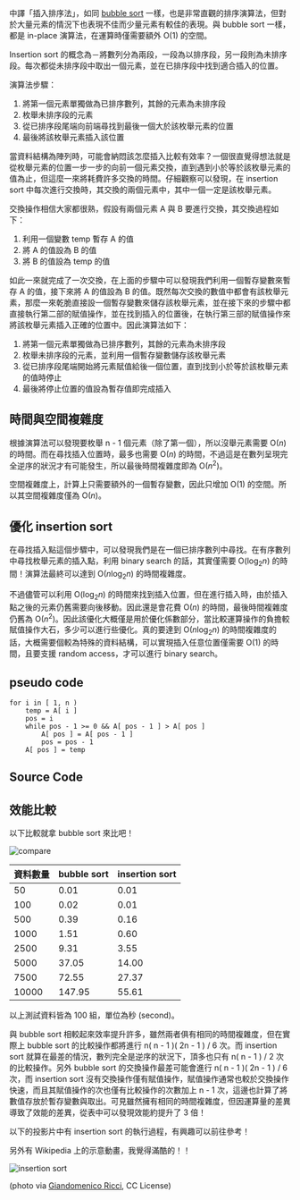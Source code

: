 <!--
[date]: 2013-02-28
[title]: [Algorithm] 淺談 insertion sort
[name]: algorithm-about-insertion-sort
[tag]: ACM-ICPC, sort | 排序, algorithm | 演算法
[photo]: http://i.minus.com/jWdqePa80Vxau.jpg
-->

中譯「插入排序法」，如同  [bubble sort][1] 一樣，也是非常直觀的排序演算法，但對於大量元素的情況下也表現不佳而少量元素有較佳的表現。與 bubble sort 一樣，都是 in-place 演算法，在運算時僅需要額外 O(1) 的空間。

Insertion sort 的概念為－將數列分為兩段，一段為以排序段，另一段則為未排序段。每次都從未排序段中取出一個元素，並在已排序段中找到適合插入的位置。

演算法步驟：

1. 將第一個元素單獨做為已排序數列，其餘的元素為未排序段
2. 枚舉未排序段的元素
3. 從已排序段尾端向前端尋找到最後一個大於該枚舉元素的位置
4. 最後將該枚舉元素插入該位置

當資料結構為陣列時，可能會納悶該怎麼插入比較有效率？一個很直覺得想法就是從枚舉元素的位置一步一步的向前一個元素交換，直到遇到小於等於該枚舉元素的值為止，但這麼一來將耗費許多交換的時間。仔細觀察可以發現，在 insertion sort 中每次進行交換時，其交換的兩個元素中，其中一個一定是該枚舉元素。

交換操作相信大家都很熟，假設有兩個元素 A 與 B 要進行交換，其交換過程如下：

1. 利用一個變數 temp 暫存 A 的值
2. 將 A 的值設為 B 的值
3. 將 B 的值設為 temp 的值

如此一來就完成了一次交換，在上面的步驟中可以發現我們利用一個暫存變數來暫存 A 的值，接下來將 A 的值設為 B 的值。既然每次交換的數值中都會有該枚舉元素，那麼一來乾脆直接設一個暫存變數來儲存該枚舉元素，並在接下來的步驟中都直接執行第二部的賦值操作，並在找到插入的位置後，在執行第三部的賦值操作來將該枚舉元素插入正確的位置中。因此演算法如下：

1. 將第一個元素單獨做為已排序數列，其餘的元素為未排序段
2. 枚舉未排序段的元素，並利用一個暫存變數儲存該枚舉元素
3. 從已排序段尾端開始將元素賦值給後一個位置，直到找到小於等於該枚舉元素的值時停止
4. 最後將停止位置的值設為暫存值即完成插入

時間與空間複雜度
-------------------

根據演算法可以發現要枚舉 n - 1 個元素（除了第一個），所以沒舉元素需要 O(*n*) 的時間。而在尋找插入位置時，最多也需要 O(*n*) 的時間，不過這是在數列呈現完全逆序的狀況才有可能發生，所以最後時間複雜度即為 O(*n*<sup>2</sup>)。

空間複雜度上，計算上只需要額外的一個暫存變數，因此只增加 O(1) 的空間。所以其空間複雜度僅為 O(*n*)。

優化  insertion sort
---------------------

在尋找插入點這個步驟中，可以發現我們是在一個已排序數列中尋找。在有序數列中尋找枚舉元素的插入點，利用 binary search 的話，其實僅需要 O(log<sub>2</sub>*n*) 的時間！演算法最終可以達到 O(*n*log<sub>2</sub>*n*) 的時間複雜度。

不過儘管可以利用 O(log<sub>2</sub>*n*) 的時間來找到插入位置，但在進行插入時，由於插入點之後的元素仍舊需要向後移動。因此還是會花費 O(*n*) 的時間，最後時間複雜度仍舊為 O(*n*<sup>2</sup>)。因此該優化大概僅是用於優化係數部分，當比較運算操作的負擔較賦值操作大石，多少可以進行些優化。真的要達到 O(*n*log<sub>2</sub>*n*) 的時間複雜度的話，大概需要個較為特殊的資料結構，可以實現插入任意位置僅需要 O(1) 的時間，且要支援 random access，才可以進行 binary search。

pseudo code
-----------------

	for i in [ 1, n )
		temp = A[ i ]
		pos = i
		while pos - 1 >= 0 && A[ pos - 1 ] > A[ pos ]
			A[ pos ] = A[ pos - 1 ]
			pos = pos - 1
		A[ pos ] = temp

Source Code
----------------

<script src="https://gist.github.com/KuoE0/5076854.js"></script>

效能比較
----------

以下比較就拿 bubble sort 來比吧！

![compare][p1]

資料數量 | bubble sort | insertion sort
---|---|---
50|0.01|0.01
100|0.02|0.01
500|0.39|0.16
1000|1.51|0.60
2500|9.31|3.55
5000|37.05|14.00
7500|72.55|27.37
10000|147.95|55.61

以上測試資料皆為 100 組，單位為秒 (second)。

與 bubble sort 相較起來效率提升許多，雖然兩者俱有相同的時間複雜度，但在實際上 bubble sort 的比較操作都將進行 n( n - 1 )( 2n - 1 ) / 6 次。而 insertion sort 就算在最差的情況，數列完全是逆序的狀況下，頂多也只有 n( n - 1 ) / 2 次的比較操作。另外 bubble sort 的交換操作最差可能會進行 n( n - 1 )( 2n - 1 ) / 6 次，而 insertion sort 沒有交換操作僅有賦值操作，賦值操作通常也較於交換操作快速，而且其賦值操作的次也僅有比較操作的次數加上 n - 1 次，這邊也計算了將數值存放於暫存變數與取出。可見雖然擁有相同的時間複雜度，但因運算量的差異導致了效能的差異，從表中可以發現效能約提升了 3 倍！

以下的投影片中有 insertion sort 的執行過程，有興趣可以前往參考！

<script async class="speakerdeck-embed" data-id="f1d95110664c0130a01622000a9f2f1e" data-ratio="1.33333333333333" src="//speakerdeck.com/assets/embed.js"></script>

另外有 Wikipedia 上的示意動畫，我覺得滿酷的！！

![insertion sort][p2]

(photo via [Giandomenico Ricci][2], CC License)

[1]: http://kuoe0.ch/2111/acm-icpc-about-bubble-sort/
[2]: http://www.flickr.com/photos/giando/434250668/

[p1]: http://i.minus.com/j9n3WCDmDHPGW.jpg
[p2]: http://upload.wikimedia.org/wikipedia/commons/2/25/Insertion_sort_animation.gif